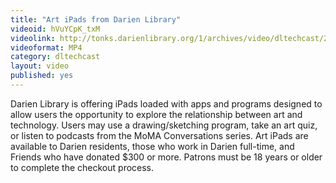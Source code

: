 ```yaml
---
title: "Art iPads from Darien Library"
videoid: hVuYCpK_txM
videolink: http://tonks.darienlibrary.org/1/archives/video/dltechcast/20131111_dl_artipads.mp4
videoformat: MP4
category: dltechcast
layout: video
published: yes
---
```


Darien Library is offering iPads loaded with apps and programs designed to allow users the opportunity to explore the relationship between art and technology. Users may use a drawing/sketching program, take an art quiz, or listen to podcasts from the MoMA Conversations series. Art iPads are available to Darien residents, those who work in Darien full-time, and Friends who have donated $300 or more. Patrons must be 18 years or older to complete the checkout process.